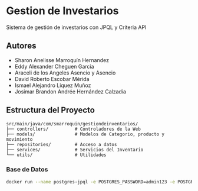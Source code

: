 # Gestion de Investarios

Sistema de gestión de investarios con JPQL y Criteria API

## Autores
- Sharon Anelisse Marroquín Hernandez
- Eddy Alexander Cheguen Garcia
- Araceli de los Angeles Asencio y Asencio
- David Roberto Escobar Mérida
- Ismael Alejandro Liquez Muñoz
- Josimar Brandon Andrée Hernández Calzadia


## Estructura del Proyecto

```
src/main/java/com/smarroquin/gestiondeinventarios/
├── controllers/          # Controladores de la Web
├── models/               # Modelos de Categorio, producto y movimiento
├── repositories/         # Acceso a datos
├── services/             # Servicios del Inventario
└── utils/                # Utilidades
```

### Base de Datos
```bash
docker run --name postgres-jpql -e POSTGRES_PASSWORD=admin123 -e POSTGRES_USER=postgres -e POSTGRES_DB=gestionInventarios -p 5433:5432 -d postgres
```

